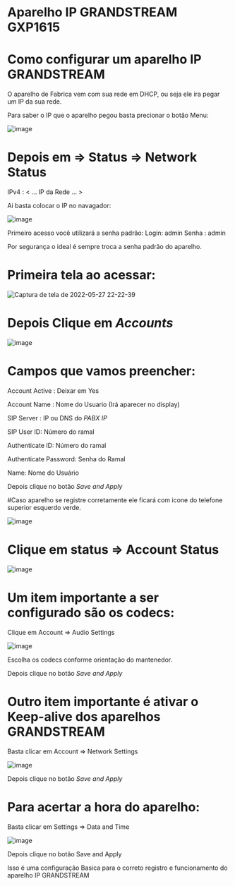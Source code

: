 # Aparelho IP GRANDSTREAM GXP1615
# Como configurar um aparelho IP GRANDSTREAM

O aparelho de Fabrica vem com sua rede em DHCP, ou seja ele ira pegar um IP da sua rede.

Para saber o IP que o aparelho pegou basta precionar o botão Menu: 

![image](https://user-images.githubusercontent.com/102430464/170803976-13ab892c-fb19-488d-b4b1-9c1e2f74c156.png)


# Depois em => Status => Network Status 

IPv4 : < ... IP da Rede ... >
  
Ai basta colocar o IP no navagador:
  

![image](https://user-images.githubusercontent.com/102430464/170804100-7b551a42-9928-4316-ac84-5dc09d25fb21.png)


Primeiro acesso você utilizará a senha padrão:
Login: admin
Senha : admin

Por segurança o ideal é sempre troca a senha padrão do aparelho.
  
  
# Primeira tela ao acessar:
  
 
  
  
  ![Captura de tela de 2022-05-27 22-22-39](https://user-images.githubusercontent.com/102430464/170804284-4f74493c-4716-40ba-bce0-070507c508a5.jpg)


  
 # Depois Clique em *Accounts*
 
 ![image](https://user-images.githubusercontent.com/102430464/170804418-1a83824a-23f5-4b31-9721-6ff66fb69fa7.png)


# Campos que vamos preencher:


Account Active : Deixar em Yes

Account Name : Nome do Usuario (Irá aparecer no display)

SIP Server : IP ou DNS do *PABX IP*

SIP User ID: Número do ramal

Authenticate ID: Número do ramal 

Authenticate Password: Senha do Ramal

Name: Nome do Usuário 


Depois clique no botão *Save and Apply* 

#Caso aparelho se registre corretamente ele ficará com icone do telefone superior esquerdo verde.


![image](https://user-images.githubusercontent.com/102430464/170804762-cea9776a-d59a-422f-8b60-fcd221e50fe9.png)


# Clique em status => Account Status


![image](https://user-images.githubusercontent.com/102430464/170804831-998fdcfa-a11e-4e3a-94d6-20b1a16762ab.png)


# Um item importante a ser configurado são os codecs:

Clique em Account => Audio Settings 


![image](https://user-images.githubusercontent.com/102430464/170804982-f583c358-294d-42cf-a1ee-e691632d826e.png)


Escolha os codecs conforme orientação do mantenedor.

Depois clique no botão *Save and Apply* 


# Outro item importante é ativar o Keep-alive dos aparelhos GRANDSTREAM


Basta clicar em Account => Network Settings



![image](https://user-images.githubusercontent.com/102430464/170805046-034b50f1-9af6-4498-ad06-d4d7bbbfb75d.png)

Depois clique no botão *Save and Apply* 


# Para acertar a hora do aparelho:

Basta clicar em Settings => Data and Time

![image](https://user-images.githubusercontent.com/102430464/170805255-e8df1296-a705-4846-a5d7-a3048b13d9aa.png)


Depois clique no botão Save and Apply 



Isso é uma configuração Basica para o correto registro e funcionamento do aparelho IP GRANDSTREAM



 
 
 
 
 
 
 
 
 
